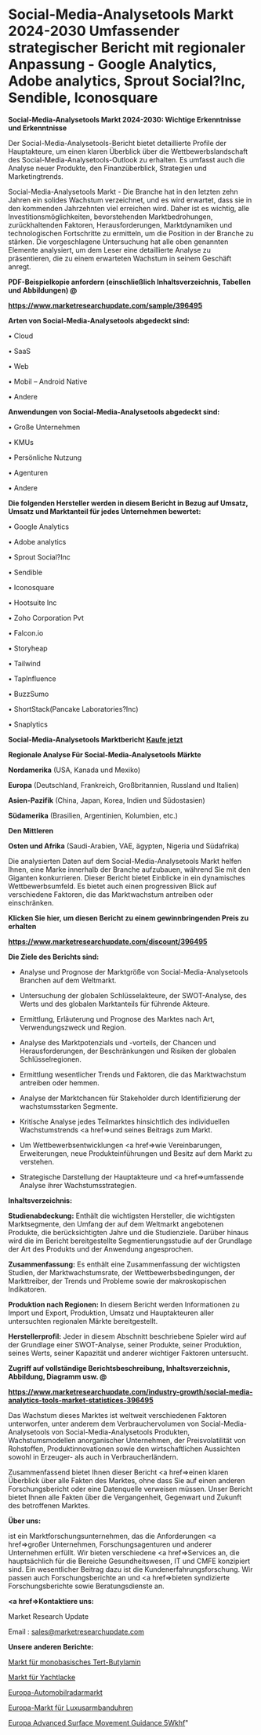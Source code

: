 # Social-Media-Analysetools Markt 2024-2030 Umfassender strategischer Bericht mit regionaler Anpassung - Google Analytics, Adobe analytics, Sprout Social?Inc, Sendible, Iconosquare

<strong>Social-Media-Analysetools Markt 2024-2030: Wichtige Erkenntnisse und Erkenntnisse</strong>

Der Social-Media-Analysetools-Bericht bietet detaillierte Profile der Hauptakteure, um einen klaren Überblick über die Wettbewerbslandschaft des Social-Media-Analysetools-Outlook zu erhalten. Es umfasst auch die Analyse neuer Produkte, den Finanzüberblick, Strategien und Marketingtrends.

Social-Media-Analysetools Markt - Die Branche hat in den letzten zehn Jahren ein solides Wachstum verzeichnet, und es wird erwartet, dass sie in den kommenden Jahrzehnten viel erreichen wird. Daher ist es wichtig, alle Investitionsmöglichkeiten, bevorstehenden Marktbedrohungen, zurückhaltenden Faktoren, Herausforderungen, Marktdynamiken und technologischen Fortschritte zu ermitteln, um die Position in der Branche zu stärken. Die vorgeschlagene Untersuchung hat alle oben genannten Elemente analysiert, um dem Leser eine detaillierte Analyse zu präsentieren, die zu einem erwarteten Wachstum in seinem Geschäft anregt.



<strong><b>PDF-Beispielkopie anfordern (einschließlich Inhaltsverzeichnis, Tabellen und Abbildungen) @ </b></strong>

<strong><a href=https://www.marketresearchupdate.com/sample/396495>

<strong>https://www.marketresearchupdate.com/sample/396495</u></a></strong></strong>



<strong>Arten von Social-Media-Analysetools abgedeckt sind:</strong>

• Cloud

• SaaS

• Web

• Mobil – Android Native

• Andere



<strong>Anwendungen von Social-Media-Analysetools abgedeckt sind:</strong>

• Große Unternehmen

• KMUs

• Persönliche Nutzung

• Agenturen

• Andere



<strong>Die folgenden Hersteller werden in diesem Bericht in Bezug auf Umsatz, Umsatz und Marktanteil für jedes Unternehmen bewertet:</strong>

• Google Analytics

• Adobe analytics

• Sprout Social?Inc

• Sendible

• Iconosquare

• Hootsuite Inc

• Zoho Corporation Pvt

• Falcon.io

• Storyheap

• Tailwind

• TapInfluence

• BuzzSumo

• ShortStack(Pancake Laboratories?Inc)

• Snaplytics



<strong>Social-Media-Analysetools Marktbericht <a href=https://www.marketresearchupdate.com/buynow/396495>Kaufe jetzt</a></strong>



<strong>Regionale Analyse Für Social-Media-Analysetools Märkte</strong>



<strong>Nordamerika</strong> (USA, Kanada und Mexiko)



<strong>Europa</strong> (Deutschland, Frankreich, Großbritannien, Russland und Italien)



<strong>Asien-Pazifik</strong> (China, Japan, Korea, Indien und Südostasien)



<strong>Südamerika</strong> (Brasilien, Argentinien, Kolumbien, etc.)



<strong>Den Mittleren</strong> 

<strong>Osten und Afrika</strong> (Saudi-Arabien, VAE, ägypten, Nigeria und Südafrika)

Die analysierten Daten auf dem Social-Media-Analysetools Markt helfen Ihnen, eine Marke innerhalb der Branche aufzubauen, während Sie mit den Giganten konkurrieren. Dieser Bericht bietet Einblicke in ein dynamisches Wettbewerbsumfeld. Es bietet auch einen progressiven Blick auf verschiedene Faktoren, die das Marktwachstum antreiben oder einschränken.



<strong>Klicken Sie hier, um diesen Bericht zu einem gewinnbringenden Preis zu erhalten
</strong>

<strong><a href=https://www.marketresearchupdate.com/discount/396495>https://www.marketresearchupdate.com/discount/396495</b></u></strong></a>



<strong>Die Ziele des Berichts sind:</strong>

- Analyse und Prognose der Marktgröße von Social-Media-Analysetools Branchen auf dem Weltmarkt.

- Untersuchung der globalen Schlüsselakteure, der SWOT-Analyse, des Werts und des globalen Marktanteils für führende Akteure.

- Ermittlung, Erläuterung und Prognose des Marktes nach Art, Verwendungszweck und Region.

- Analyse des Marktpotenzials und -vorteils, der Chancen und Herausforderungen, der Beschränkungen und Risiken der globalen Schlüsselregionen.

- Ermittlung wesentlicher Trends und Faktoren, die das Marktwachstum antreiben oder hemmen.

- Analyse der Marktchancen für Stakeholder durch Identifizierung der wachstumsstarken Segmente.

- Kritische Analyse jedes Teilmarktes hinsichtlich des individuellen Wachstumstrends <a href=>und</a> seines Beitrags zum Markt.

- Um Wettbewerbsentwicklungen <a href=>wie</a> Vereinbarungen, Erweiterungen, neue Produkteinführungen und Besitz auf dem Markt zu verstehen.

- Strategische Darstellung der Hauptakteure und <a href=>umfas</a>sende Analyse ihrer Wachstumsstrategien.



<strong>Inhaltsverzeichnis:</strong>



<strong>Studienabdeckung:</strong> Enthält die wichtigsten Hersteller, die wichtigsten Marktsegmente, den Umfang der auf dem Weltmarkt angebotenen Produkte, die berücksichtigten Jahre und die Studienziele. Darüber hinaus wird die im Bericht bereitgestellte Segmentierungsstudie auf der Grundlage der Art des Produkts und der Anwendung angesprochen.



<strong>Zusammenfassung:</strong> Es enthält eine Zusammenfassung der wichtigsten Studien, der Marktwachstumsrate, der Wettbewerbsbedingungen, der Markttreiber, der Trends und Probleme sowie der makroskopischen Indikatoren.



<strong>Produktion nach Regionen:</strong> In diesem Bericht werden Informationen zu Import und Export, Produktion, Umsatz und Hauptakteuren aller untersuchten regionalen Märkte bereitgestellt.



<strong>Herstellerprofil:</strong> Jeder in diesem Abschnitt beschriebene Spieler wird auf der Grundlage einer SWOT-Analyse, seiner Produkte, seiner Produktion, seines Werts, seiner Kapazität und anderer wichtiger Faktoren untersucht.



<strong><b>Zugriff auf vollständige Berichtsbeschreibung, Inhaltsverzeichnis, Abbildung, Diagramm usw. @ </b></strong>

<strong><a href=https://www.marketresearchupdate.com/industry-growth/social-media-analytics-tools-market-statistices-396495>https://www.marketresearchupdate.com/industry-growth/social-media-analytics-tools-market-statistices-396495</a></strong>

Das Wachstum dieses Marktes ist weltweit verschiedenen Faktoren unterworfen, unter anderem dem Verbrauchervolumen von Social-Media-Analysetools von Social-Media-Analysetools Produkten, Wachstumsmodellen anorganischer Unternehmen, der Preisvolatilität von Rohstoffen, Produktinnovationen sowie den wirtschaftlichen Aussichten sowohl in Erzeuger- als auch in Verbraucherländern.

Zusammenfassend bietet Ihnen dieser Bericht <a href=>einen</a> klaren Überblick über alle Fakten des Marktes, ohne dass Sie auf einen anderen Forschungsbericht oder eine Datenquelle verweisen müssen. Unser Bericht bietet Ihnen alle Fakten über die Vergangenheit, Gegenwart und Zukunft des betroffenen Marktes.



<strong>Über uns:</strong>

 ist ein Marktforschungsunternehmen, das die Anforderungen <a href=>großer</a> Unternehmen, Forschungsagenturen und anderer Unternehmen erfüllt. Wir bieten verschiedene <a href=>Services</a> an, die hauptsächlich für die Bereiche Gesundheitswesen, IT und CMFE konzipiert sind. Ein wesentlicher Beitrag dazu ist die Kundenerfahrungsforschung. Wir passen auch Forschungsberichte an und <a href=>bieten</a> syndizierte Forschungsberichte sowie Beratungsdienste an.



<strong><a href=>Kontaktiere uns:</a></strong>

Market Research Update

Email : sales@marketresearchupdate.com



<strong>Unsere anderen Berichte:</strong>

<a href=https://www.linkedin.com/pulse/tert-butylamine-monobasic-market-2023-top-leading>Markt für monobasisches Tert-Butylamin</a>

<a href=https://www.linkedin.com/pulse/yacht-varnish-market-research-report-reveals>Markt für Yachtlacke</a>

<a href=https://www.linkedin.com/pulse/europe-automotive-radar-market-size-share-outlook-growth>Europa-Automobilradarmarkt</a>

<a href=https://www.linkedin.com/pulse/europe-luxury-wrist-watch-market-2030-see-huge>Europa-Markt für Luxusarmbanduhren</a>

<a href=https://www.linkedin.com/pulse/europe-advanced-surface-movement-guidance-5wkhf/>Europa Advanced Surface Movement Guidance 5Wkhf</a>"
